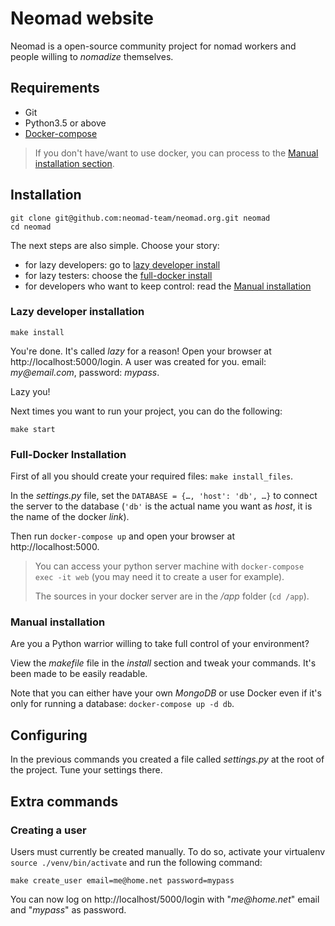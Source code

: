 # Neomad website

Neomad is a open-source community project for nomad workers and people
willing to _nomadize_ themselves.


## Requirements

- Git
- Python3.5 or above
- [Docker-compose](https://docs.docker.com/compose/)

> If you don't have/want to use docker, you can process to the
> [Manual installation section](#manual-installation).


## Installation

    git clone git@github.com:neomad-team/neomad.org.git neomad
    cd neomad

The next steps are also simple. Choose your story:

- for lazy developers: go to [lazy developer install](#lazy-developer-installation)
- for lazy testers: choose the [full-docker install](#full-docker-installation)
- for developers who want to keep control: read the [Manual installation](#manual-installation)


### Lazy developer installation

    make install

You're done. It's called _lazy_ for a reason!
Open your browser at http://localhost:5000/login.
A user was created for you. email: _my@email.com_, password: _mypass_.

Lazy you!

Next times you want to run your project, you can do the following:

    make start


### Full-Docker Installation

First of all you should create your required files: `make install_files`.

In the _settings.py_ file, set the `DATABASE = {…, 'host': 'db', …}` to
connect the server to the database (`'db'` is the actual name you want as
_host_, it is the name of the docker _link_).

Then run `docker-compose up` and open your browser at http://localhost:5000.

> You can access your python server machine with
> `docker-compose exec -it web` (you may need it to create a user for example).
>
> The sources in your docker server are in the _/app_ folder (`cd /app`).


### Manual installation

Are you a Python warrior willing to take full control of your environment?

View the _makefile_ file in the _install_ section and tweak your commands.
It's been made to be easily readable.

Note that you can either have your own _MongoDB_ or use Docker even if it's only
for running a database: `docker-compose up -d db`.


## Configuring

In the previous commands you created a file called _settings.py_ at the root of
the project.
Tune your settings there.


## Extra commands

### Creating a user

Users must currently be created manually.
To do so, activate your virtualenv `source ./venv/bin/activate` and run the
following command:

    make create_user email=me@home.net password=mypass

You can now log on http://localhost/5000/login with "_me@home.net_" email
and "_mypass_" as password.
